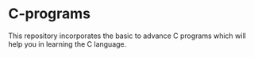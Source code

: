# C-programs
This repository incorporates the basic to advance C programs which will help you in learning the C language. 
